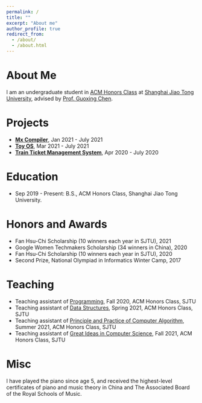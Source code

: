 ```yaml
---
permalink: /
title: ""
excerpt: "About me"
author_profile: true
redirect_from: 
  - /about/
  - /about.html 
---
```


# About Me

I am an undergraduate student in [ACM Honors Class](https://acm.sjtu.edu.cn/home) at [Shanghai Jiao Tong University](https://acm.sjtu.edu.cn/home), advised by [Prof. Guoxing Chen](https://donnod.github.io/).  







# Projects

- [**Mx Compiler**](https://github.com/xmhuangzhen/Compiler), Jan 2021 - July 2021
- [**Toy OS**](https://github.com/xmhuangzhen/OS2021), Mar 2021 - July 2021
- [**Train Ticket Management System**](https://github.com/Icefoxzhx/TicketSystem), Apr 2020 - July 2020







# Education

- Sep 2019 - Present: B.S., ACM Honors Class, Shanghai Jiao Tong University.





# Honors and Awards

- Fan Hsu-Chi Scholarship (10 winners each year in SJTU), 2021
- Google Women Techmakers Scholarship (34 winners in China), 2020
- Fan Hsu-Chi Scholarship (10 winners each year in SJTU), 2020
- Second Prize, National Olympiad in Informatics Winter Camp, 2017







# Teaching

- Teaching assistant of [Programming](https://acm.sjtu.edu.cn/wiki/Programming_2020), Fall 2020, ACM Honors Class, SJTU
- Teaching assistant of [Data Structures](https://acm.sjtu.edu.cn/wiki/Data_Structures_2021), Spring 2021, ACM Honors Class, SJTU
- Teaching assistant of [Principle and Practice of Computer Algorithm](https://acm.sjtu.edu.cn/wiki/PPCA_2021), Summer 2021, ACM Honors Class, SJTU
- Teaching assistant of [Great Ideas in Computer Science](https://acm.sjtu.edu.cn/wiki/Great_Ideas_in_Computer_Science_2021), Fall 2021, ACM Honors Class, SJTU









# Misc

I have played the piano since age 5, and received the highest-level certificates of piano and music theory in China and The Associated Board of the Royal Schools of Music. 
